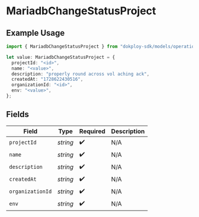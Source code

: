 # MariadbChangeStatusProject

## Example Usage

```typescript
import { MariadbChangeStatusProject } from "dokploy-sdk/models/operations";

let value: MariadbChangeStatusProject = {
  projectId: "<id>",
  name: "<value>",
  description: "properly round across vol aching ack",
  createdAt: "1728622430516",
  organizationId: "<id>",
  env: "<value>",
};
```

## Fields

| Field              | Type               | Required           | Description        |
| ------------------ | ------------------ | ------------------ | ------------------ |
| `projectId`        | *string*           | :heavy_check_mark: | N/A                |
| `name`             | *string*           | :heavy_check_mark: | N/A                |
| `description`      | *string*           | :heavy_check_mark: | N/A                |
| `createdAt`        | *string*           | :heavy_check_mark: | N/A                |
| `organizationId`   | *string*           | :heavy_check_mark: | N/A                |
| `env`              | *string*           | :heavy_check_mark: | N/A                |